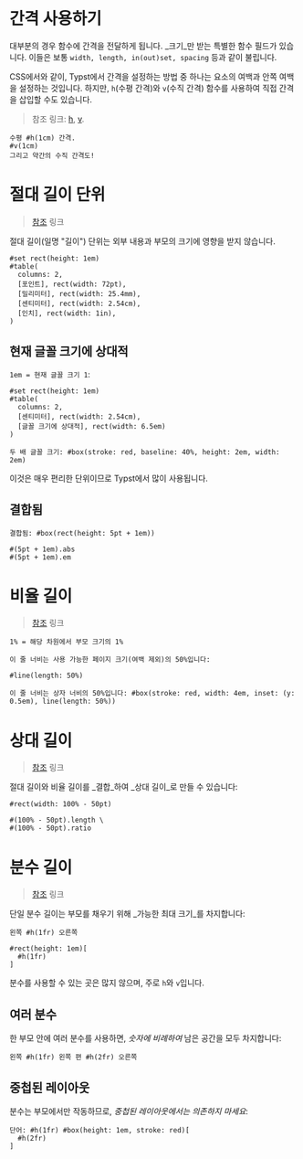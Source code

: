 # 간격 사용하기
대부분의 경우 함수에 간격을 전달하게 됩니다. _크기_만 받는 특별한 함수 필드가 있습니다.
이들은 보통 `width, length, in(out)set, spacing` 등과 같이 불립니다.

CSS에서와 같이, Typst에서 간격을 설정하는 방법 중 하나는 요소의 여백과 안쪽 여백을 설정하는 것입니다.
하지만, `h`(수평 간격)와 `v`(수직 간격) 함수를 사용하여 직접 간격을 삽입할 수도 있습니다.

> 참조 링크: [h](https://typst.app/docs/reference/layout/h/), [v](https://typst.app/docs/reference/layout/v/).

```typ
수평 #h(1cm) 간격.
#v(1cm)
그리고 약간의 수직 간격도!
```

# 절대 길이 단위
> [참조](https://typst.app/docs/reference/layout/length/) 링크

절대 길이(일명 "길이") 단위는 외부 내용과 부모의 크기에 영향을 받지 않습니다.
```typ
#set rect(height: 1em)
#table(
  columns: 2,
  [포인트], rect(width: 72pt),
  [밀리미터], rect(width: 25.4mm),
  [센티미터], rect(width: 2.54cm),
  [인치], rect(width: 1in),
)
```

## 현재 글꼴 크기에 상대적
`1em = 현재 글꼴 크기 1`:

```typ
#set rect(height: 1em)
#table(
  columns: 2,
  [센티미터], rect(width: 2.54cm),
  [글꼴 크기에 상대적], rect(width: 6.5em)
)

두 배 글꼴 크기: #box(stroke: red, baseline: 40%, height: 2em, width: 2em)
```

이것은 매우 편리한 단위이므로 Typst에서 많이 사용됩니다.

## 결합됨

```typ
결합됨: #box(rect(height: 5pt + 1em))

#(5pt + 1em).abs
#(5pt + 1em).em
```


# 비율 길이
> [참조](https://typst.app/docs/reference/layout/ratio/) 링크

`1% = 해당 차원에서 부모 크기의 1%`

```typ
이 줄 너비는 사용 가능한 페이지 크기(여백 제외)의 50%입니다:

#line(length: 50%)

이 줄 너비는 상자 너비의 50%입니다: #box(stroke: red, width: 4em, inset: (y: 0.5em), line(length: 50%))
```

# 상대 길이
> [참조](https://typst.app/docs/reference/layout/relative/) 링크

절대 길이와 비율 길이를 _결합_하여 _상대 길이_로 만들 수 있습니다:

```typ
#rect(width: 100% - 50pt)

#(100% - 50pt).length \
#(100% - 50pt).ratio
```

# 분수 길이
> [참조](https://typst.app/docs/reference/layout/fraction/) 링크

단일 분수 길이는 부모를 채우기 위해 _가능한 최대 크기_를 차지합니다:

```typ
왼쪽 #h(1fr) 오른쪽

#rect(height: 1em)[
  #h(1fr)
]
```

분수를 사용할 수 있는 곳은 많지 않으며, 주로 `h`와 `v`입니다.

## 여러 분수
한 부모 안에 여러 분수를 사용하면,
_숫자에 비례하여_ 남은 공간을 모두 차지합니다:

```typ
왼쪽 #h(1fr) 왼쪽 편 #h(2fr) 오른쪽
```

## 중첩된 레이아웃

분수는 부모에서만 작동하므로, _중첩된 레이아웃에서는 의존하지 마세요_:

```typ
단어: #h(1fr) #box(height: 1em, stroke: red)[
  #h(2fr)
]
```
